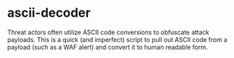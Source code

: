 # ascii-decoder
Threat actors often utilize ASCII code conversions to obfuscate attack payloads. This is a quick (and imperfect) script to pull out ASCII code from a payload (such as a WAF alert) and convert it to human readable form. 
